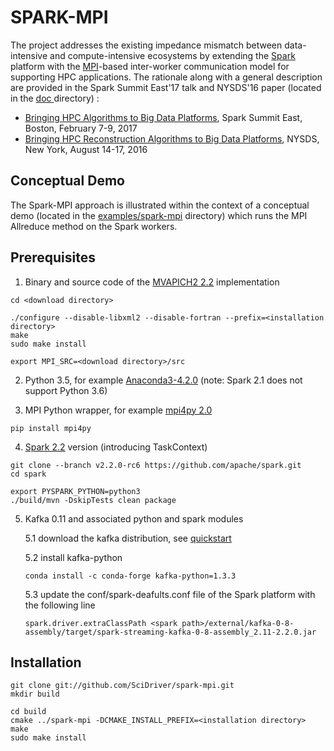 # SPARK-MPI

The project addresses the existing impedance mismatch between data-intensive and compute-intensive ecosystems
by extending the [Spark](https://en.wikipedia.org/wiki/Apache_Spark) platform with
the [MPI](https://en.wikipedia.org/wiki/Message_Passing_Interface)-based inter-worker communication model
for supporting HPC applications. The rationale along with a general description are provided in
the Spark Summit East'17 talk and NYSDS'16 paper (located in
the [ doc ](https://github.com/SciDriver/spark-mpi/tree/master/doc)directory) :

* [Bringing HPC Algorithms to Big Data
Platforms](https://spark-summit.org/east-2017/events/bringing-hpc-algorithms-to-big-data-platforms/),
Spark Summit East, Boston, February 7-9, 2017
*  [Bringing HPC Reconstruction Algorithms to Big Data
Platforms](http://ieeexplore.ieee.org/document/7747818/), NYSDS, New York, August 14-17, 2016

## Conceptual Demo

The Spark-MPI approach is illustrated within the context of a conceptual demo (located in the
[examples/spark-mpi](https://github.com/SciDriver/spark-mpi/tree/master/examples/spark-mpi )
directory) which runs the MPI Allreduce method on the Spark workers.

## Prerequisites

1. Binary and source code of the [MVAPICH2 2.2](http://mvapich.cse.ohio-state.edu/) implementation

```
cd <download directory>

./configure --disable-libxml2 --disable-fortran --prefix=<installation directory>
make
sudo make install

export MPI_SRC=<download directory>/src
```
2. Python 3.5, for example  [Anaconda3-4.2.0](https://www.continuum.io) (note: Spark 2.1 does not support Python 3.6)

3. MPI Python wrapper, for example [mpi4py 2.0](http://pythonhosted.org/mpi4py/)

```
pip install mpi4py
```

4. [Spark 2.2](https://people.apache.org/~pwendell/spark-releases/spark-2.2.0-rc6-docs/)
version (introducing TaskContext)

```
git clone --branch v2.2.0-rc6 https://github.com/apache/spark.git
cd spark

export PYSPARK_PYTHON=python3
./build/mvn -DskipTests clean package
```

5. Kafka 0.11 and associated python and spark modules

    5.1 download the kafka distribution, see [quickstart](https://kafka.apache.org/quickstart)

    5.2 install kafka-python

    ```
    conda install -c conda-forge kafka-python=1.3.3
    ```

    5.3 update the conf/spark-deafults.conf file of the Spark platform with the following line

    ```
    spark.driver.extraClassPath <spark path>/external/kafka-0-8-assembly/target/spark-streaming-kafka-0-8-assembly_2.11-2.2.0.jar
    ```

## Installation 

```
git clone git://github.com/SciDriver/spark-mpi.git
mkdir build

cd build
cmake ../spark-mpi -DCMAKE_INSTALL_PREFIX=<installation directory>
make
sudo make install

```
